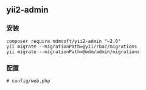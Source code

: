 
## yii2-admin

### 安装

```
composer require mdmsoft/yii2-admin "~2.0"
yii migrate --migrationPath=@yii/rbac/migrations
yii migrate --migrationPath=@mdm/admin/migrations
```

### 配置

```
# config/web.php

```
